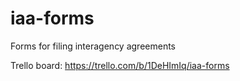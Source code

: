# iaa-forms
Forms for filing interagency agreements

Trello board: https://trello.com/b/1DeHImIq/iaa-forms
